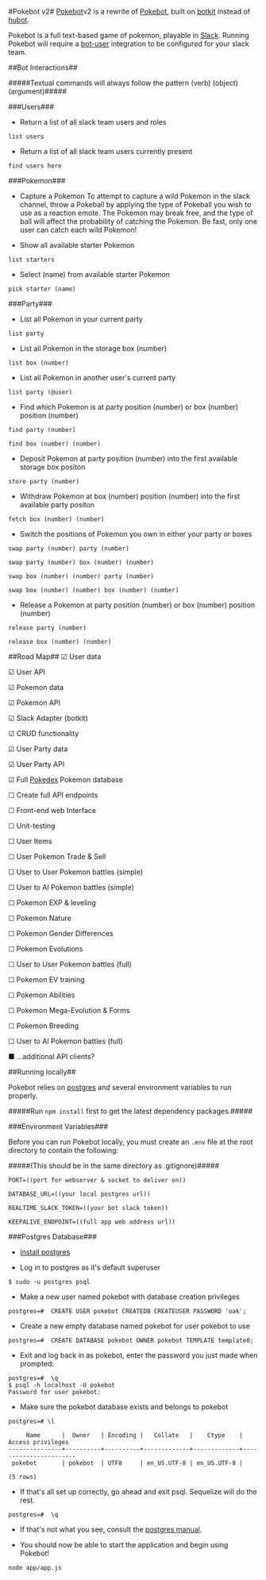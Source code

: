 #Pokebot v2#
[Pokebot](https://pokebot.slack.com/messages)v2 is a rewrite of [Pokebot](https://github.com/Studnicky/pokebot), built on [botkit](https://github.com/howdyai/botkit) instead of [hubot](https://hubot.github.com/).

Pokebot is a full text-based game of pokemon, playable in [Slack](https://slack.com/).
Running Pokebot will require a [bot-user](https://api.slack.com/bot-users) integration to be configured for your slack team.


##Bot Interactions##

#####Textual commands will always follow the pattern (verb) (object) (argument)#####

###Users###

*	Return a list of all slack team users and roles
```
list users
```
*	Return a list of all slack team users currently present
```
find users here
```

###Pokemon###
* Capture a Pokemon
	To attempt to capture a wild Pokemon in the slack channel, throw a Pokeball by applying the type of Pokeball you wish to use as a reaction emote.
	The Pokemon may break free, and the type of ball will affect the probability of catching the Pokemon.  Be fast, only one user can catch each wild Pokemon!

*	Show all available starter Pokemon
```
list starters
```
*	Select (name) from available starter Pokemon
```
pick starter (name)
```

###Party###
*	List all Pokemon in your current party
```
list party
```
*	List all Pokemon in the storage box (number)
```
list box (number)
```
*	List all Pokemon in another user's current party
```
list party (@user)
```
*	Find which Pokemon is at party position (number) or box (number) position (number)
```
find party (number)

find box (number) (number)
```
*	Deposit Pokemon at party position (number) into the first available storage box positon
```
store party (number)
```
*	Withdraw Pokemon at box (number) position (number) into the first available party positon
```
fetch box (number) (number)
```
*	Switch the positions of Pokemon you own in either your party or boxes
```
swap party (number) party (number)

swap party (number) box (number) (number)

swap box (number) (number) party (number)

swap box (number) (number) box (number) (number)
```
*	Release a Pokemon at party position (number) or box (number) position (number)
```
release party (number)

release box (number) (number)
```


##Road Map##
☑	User data

☑	User API

☑	Pokemon data

☑	Pokemon API

☑	Slack Adapter (botkit)

☑	CRUD functionality

☑	User Party data

☑	User Party API

☑	Full [Pokedex](https://github.com/veekun/pokedex) Pokemon database

☐	Create full API endpoints

☐	Front-end web Interface

☐	Unit-testing

☐	User Items

☐	User Pokemon Trade & Sell

☐	User to User Pokemon battles (simple)

☐	User to AI Pokemon battles (simple)

☐	Pokemon EXP & leveling

☐	Pokemon Nature

☐	Pokemon Gender Differences

☐	Pokemon Evolutions

☐	User to User Pokemon battles (full)

☐	Pokemon EV training

☐	Pokemon Abilities

☐	Pokemon Mega-Evolution & Forms

☐	Pokemon Breeding

☐	User to AI Pokemon battles (full)

■	...additional API clients?


##Running locally##

Pokebot relies on [postgres](http://www.postgresql.org/) and several environment variables to run properly.

#####Run ```npm install``` first to get the latest dependency packages.#####

###Environment Variables###

Before you can run Pokebot locally, you must create an `.env` file at the root directory to contain the following:

#####(This should be in the same directory as .gitignore)#####

    PORT=((port for webserver & socket to deliver on))
    
    DATABASE_URL=((your local postgres url))
    
    REALTIME_SLACK_TOKEN=((your bot slack token))

	KEEPALIVE_ENDPOINT=((full app web address url))

###Postgres Database###

* [Install postgres](http://www.postgresql.org/download/)

* Log in to postgres as it's default superuser
```
$ sudo -u postgres psql

```
* Make a new user named pokebot with database creation privileges
```
postgres=#	CREATE USER pokebot CREATEDB CREATEUSER PASSWORD 'oak';
```

* Create a new empty database named pokebot for user pokebot to use
```
postgres=#	CREATE DATABASE pokebot OWNER pokebot TEMPLATE template0;
```

* Exit and log back in as pokebot, enter the password you just made when prompted:
```
postgres=#	\q
$ psql -h localhost -U pokebot
Password for user pokebot:
```

* Make sure the pokebot database exists and belongs to pokebot
```
postgres=# \l

     Name      |  Owner   | Encoding |   Collate   |    Ctype    |   Access privileges   
---------------+----------+----------+-------------+-------------+-----------------------
 pokebot       | pokebot  | UTF8     | en_US.UTF-8 | en_US.UTF-8 | 

(5 rows)

```
* If that's all set up correctly, go ahead and exit psql. Sequelize will do the rest.

```
postgres=#	\q
```

* If that's not what you see, consult the [postgres manual](http://www.postgresql.org/docs/).

* You should now be able to start the application and begin using Pokebot!
```
node app/app.js
```